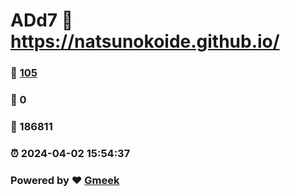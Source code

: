 # ADd7 :link: https://natsunokoide.github.io/ 
### :page_facing_up: [105](https://natsunokoide.github.io//tag.html) 
### :speech_balloon: 0 
### :hibiscus: 186811 
### :alarm_clock: 2024-04-02 15:54:37 
### Powered by :heart: [Gmeek](https://github.com/Meekdai/Gmeek)
